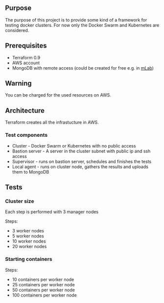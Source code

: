 ## Purpose
The purpose of this project is to provide some kind of a framework for testing docker clusters.
For now only the Docker Swarm and Kubernetes are considered.

## Prerequisites
- Terraform 0.9
- AWS account
- MongoDB with remote access (could be created for free e.g. in [mLab](https://mlab.com/))

## Warning
You can be charged for the used resources on AWS.

## Architecture
Terraform creates all the infrastucture in AWS.

### Test components
- Cluster - Docker Swarm or Kubernetes with no public access
- Bastion server - A server in the cluster subnet with public ip and ssh access
- Supervisor - runs on bastion server, schedules and finishes the tests
- Local agent - runs on cluster node, gathers the results and uploads them to MongoDB

## Tests
### Cluster size
Each step is performed with 3 manager nodes

Steps:
- 3 worker nodes
- 5 worker nodes
- 10 worker nodes
- 20 worker nodes

### Starting containers
Steps:
- 10 containers per worker node
- 25 containers per worker node
- 50 containers per worker node
- 100 containers per worker node
